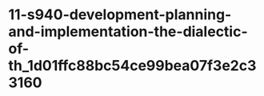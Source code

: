 # 11-s940-development-planning-and-implementation-the-dialectic-of-th_1d01ffc88bc54ce99bea07f3e2c33160